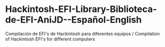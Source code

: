 # Hackintosh-EFI-Library-Biblioteca-de-EFI-AniJD--Español-English
Compilación de EFI's de Hackintosh para diferentes equipos / Compilation of Hackintosh EFI's for different computers
